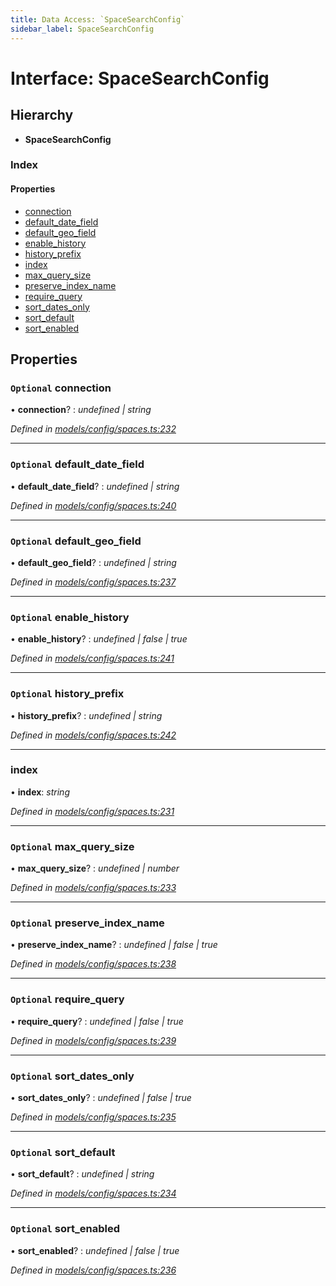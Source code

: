 ```yaml
---
title: Data Access: `SpaceSearchConfig`
sidebar_label: SpaceSearchConfig
---
```


# Interface: SpaceSearchConfig

## Hierarchy

* **SpaceSearchConfig**

### Index

#### Properties

* [connection](spacesearchconfig.md#optional-connection)
* [default_date_field](spacesearchconfig.md#optional-default_date_field)
* [default_geo_field](spacesearchconfig.md#optional-default_geo_field)
* [enable_history](spacesearchconfig.md#optional-enable_history)
* [history_prefix](spacesearchconfig.md#optional-history_prefix)
* [index](spacesearchconfig.md#index)
* [max_query_size](spacesearchconfig.md#optional-max_query_size)
* [preserve_index_name](spacesearchconfig.md#optional-preserve_index_name)
* [require_query](spacesearchconfig.md#optional-require_query)
* [sort_dates_only](spacesearchconfig.md#optional-sort_dates_only)
* [sort_default](spacesearchconfig.md#optional-sort_default)
* [sort_enabled](spacesearchconfig.md#optional-sort_enabled)

## Properties

### `Optional` connection

• **connection**? : *undefined | string*

*Defined in [models/config/spaces.ts:232](https://github.com/terascope/teraslice/blob/a3992c27/packages/data-access/src/models/config/spaces.ts#L232)*

___

### `Optional` default_date_field

• **default_date_field**? : *undefined | string*

*Defined in [models/config/spaces.ts:240](https://github.com/terascope/teraslice/blob/a3992c27/packages/data-access/src/models/config/spaces.ts#L240)*

___

### `Optional` default_geo_field

• **default_geo_field**? : *undefined | string*

*Defined in [models/config/spaces.ts:237](https://github.com/terascope/teraslice/blob/a3992c27/packages/data-access/src/models/config/spaces.ts#L237)*

___

### `Optional` enable_history

• **enable_history**? : *undefined | false | true*

*Defined in [models/config/spaces.ts:241](https://github.com/terascope/teraslice/blob/a3992c27/packages/data-access/src/models/config/spaces.ts#L241)*

___

### `Optional` history_prefix

• **history_prefix**? : *undefined | string*

*Defined in [models/config/spaces.ts:242](https://github.com/terascope/teraslice/blob/a3992c27/packages/data-access/src/models/config/spaces.ts#L242)*

___

###  index

• **index**: *string*

*Defined in [models/config/spaces.ts:231](https://github.com/terascope/teraslice/blob/a3992c27/packages/data-access/src/models/config/spaces.ts#L231)*

___

### `Optional` max_query_size

• **max_query_size**? : *undefined | number*

*Defined in [models/config/spaces.ts:233](https://github.com/terascope/teraslice/blob/a3992c27/packages/data-access/src/models/config/spaces.ts#L233)*

___

### `Optional` preserve_index_name

• **preserve_index_name**? : *undefined | false | true*

*Defined in [models/config/spaces.ts:238](https://github.com/terascope/teraslice/blob/a3992c27/packages/data-access/src/models/config/spaces.ts#L238)*

___

### `Optional` require_query

• **require_query**? : *undefined | false | true*

*Defined in [models/config/spaces.ts:239](https://github.com/terascope/teraslice/blob/a3992c27/packages/data-access/src/models/config/spaces.ts#L239)*

___

### `Optional` sort_dates_only

• **sort_dates_only**? : *undefined | false | true*

*Defined in [models/config/spaces.ts:235](https://github.com/terascope/teraslice/blob/a3992c27/packages/data-access/src/models/config/spaces.ts#L235)*

___

### `Optional` sort_default

• **sort_default**? : *undefined | string*

*Defined in [models/config/spaces.ts:234](https://github.com/terascope/teraslice/blob/a3992c27/packages/data-access/src/models/config/spaces.ts#L234)*

___

### `Optional` sort_enabled

• **sort_enabled**? : *undefined | false | true*

*Defined in [models/config/spaces.ts:236](https://github.com/terascope/teraslice/blob/a3992c27/packages/data-access/src/models/config/spaces.ts#L236)*
